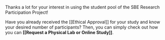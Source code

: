 
Thanks a lot for your interest in using the student pool of the SBE Research Participation Project!

Have you already received the [[Ethical Approval]] for your study and know your desired number of participants? Then, you can simply check out how you can **[[Request a Physical Lab or Online Study]]**.
